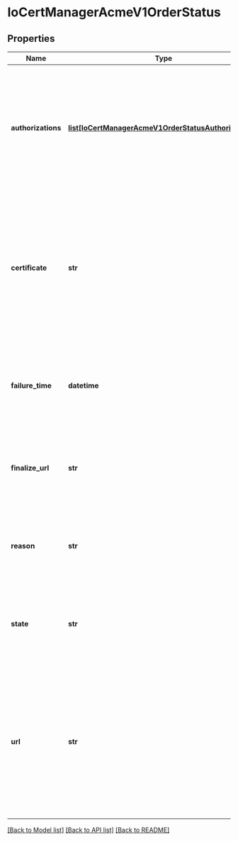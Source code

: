 # IoCertManagerAcmeV1OrderStatus

## Properties
Name | Type | Description | Notes
------------ | ------------- | ------------- | -------------
**authorizations** | [**list[IoCertManagerAcmeV1OrderStatusAuthorizations]**](IoCertManagerAcmeV1OrderStatusAuthorizations.md) | Authorizations contains data returned from the ACME server on what authorizations must be completed in order to validate the DNS names specified on the Order. | [optional] 
**certificate** | **str** | Certificate is a copy of the PEM encoded certificate for this Order. This field will be populated after the order has been successfully finalized with the ACME server, and the order has transitioned to the &#39;valid&#39; state. | [optional] 
**failure_time** | **datetime** | FailureTime stores the time that this order failed. This is used to influence garbage collection and back-off. | [optional] 
**finalize_url** | **str** | FinalizeURL of the Order. This is used to obtain certificates for this order once it has been completed. | [optional] 
**reason** | **str** | Reason optionally provides more information about a why the order is in the current state. | [optional] 
**state** | **str** | State contains the current state of this Order resource. States &#39;success&#39; and &#39;expired&#39; are &#39;final&#39; | [optional] 
**url** | **str** | URL of the Order. This will initially be empty when the resource is first created. The Order controller will populate this field when the Order is first processed. This field will be immutable after it is initially set. | [optional] 

[[Back to Model list]](../README.md#documentation-for-models) [[Back to API list]](../README.md#documentation-for-api-endpoints) [[Back to README]](../README.md)


